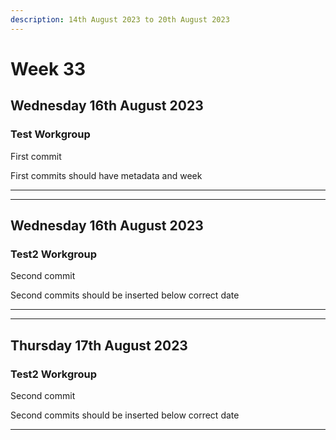```yaml
---
description: 14th August 2023 to 20th August 2023
---
```


# Week 33

## Wednesday 16th August 2023

### Test Workgroup

First commit

First commits should have metadata and week

***

***

## Wednesday 16th August 2023

### Test2 Workgroup

Second commit

Second commits should be inserted below correct date

***

***

## Thursday 17th August 2023

### Test2 Workgroup

Second commit

Second commits should be inserted below correct date

***

